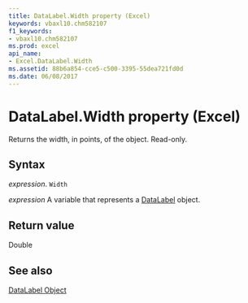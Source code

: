 ```yaml
---
title: DataLabel.Width property (Excel)
keywords: vbaxl10.chm582107
f1_keywords:
- vbaxl10.chm582107
ms.prod: excel
api_name:
- Excel.DataLabel.Width
ms.assetid: 88b6a854-cce5-c500-3395-55dea721fd0d
ms.date: 06/08/2017
---
```



# DataLabel.Width property (Excel)

Returns the width, in points, of the object. Read-only.


## Syntax

 _expression_. `Width`

 _expression_ A variable that represents a [DataLabel](Excel.DataLabel-graph-property.md) object.


## Return value

Double


## See also


[DataLabel Object](Excel.DataLabel(object).md)

